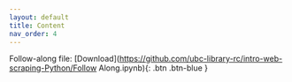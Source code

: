 ```yaml
---
layout: default
title: Content
nav_order: 4
---
```


Follow-along file: 
[Download](https://github.com/ubc-library-rc/intro-web-scraping-Python/Follow Along.ipynb){: .btn .btn-blue }
